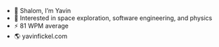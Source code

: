 - 👋 Shalom, I’m Yavin
- 🤖 Interested in space exploration, software engineering, and physics
- ⚡ 81 WPM average
- 🌎 yavinfickel.com 

<!---
yav-fi/yav-fi is a ✨ special ✨ repository because its `README.md` (this file) appears on your GitHub profile.
You can click the Preview link to take a look at your changes.
--->
